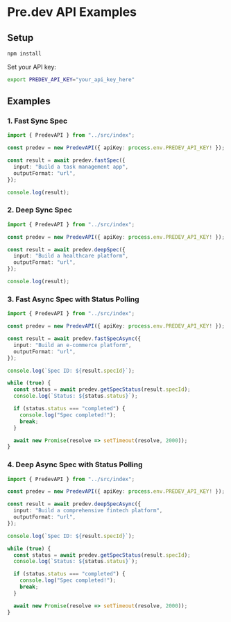# Pre.dev API Examples

## Setup

```bash
npm install
```

Set your API key:

```bash
export PREDEV_API_KEY="your_api_key_here"
```

## Examples

### 1. Fast Sync Spec

```typescript
import { PredevAPI } from "../src/index";

const predev = new PredevAPI({ apiKey: process.env.PREDEV_API_KEY! });

const result = await predev.fastSpec({
  input: "Build a task management app",
  outputFormat: "url",
});

console.log(result);
```

### 2. Deep Sync Spec

```typescript
import { PredevAPI } from "../src/index";

const predev = new PredevAPI({ apiKey: process.env.PREDEV_API_KEY! });

const result = await predev.deepSpec({
  input: "Build a healthcare platform",
  outputFormat: "url",
});

console.log(result);
```

### 3. Fast Async Spec with Status Polling

```typescript
import { PredevAPI } from "../src/index";

const predev = new PredevAPI({ apiKey: process.env.PREDEV_API_KEY! });

const result = await predev.fastSpecAsync({
  input: "Build an e-commerce platform",
  outputFormat: "url",
});

console.log(`Spec ID: ${result.specId}`);

while (true) {
  const status = await predev.getSpecStatus(result.specId);
  console.log(`Status: ${status.status}`);

  if (status.status === "completed") {
    console.log("Spec completed!");
    break;
  }

  await new Promise(resolve => setTimeout(resolve, 2000));
}
```

### 4. Deep Async Spec with Status Polling

```typescript
import { PredevAPI } from "../src/index";

const predev = new PredevAPI({ apiKey: process.env.PREDEV_API_KEY! });

const result = await predev.deepSpecAsync({
  input: "Build a comprehensive fintech platform",
  outputFormat: "url",
});

console.log(`Spec ID: ${result.specId}`);

while (true) {
  const status = await predev.getSpecStatus(result.specId);
  console.log(`Status: ${status.status}`);

  if (status.status === "completed") {
    console.log("Spec completed!");
    break;
  }

  await new Promise(resolve => setTimeout(resolve, 2000));
}
```
